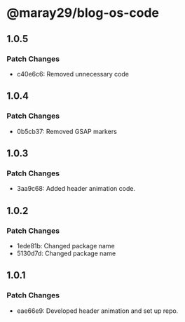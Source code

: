 # @maray29/blog-os-code

## 1.0.5

### Patch Changes

- c40e6c6: Removed unnecessary code

## 1.0.4

### Patch Changes

- 0b5cb37: Removed GSAP markers

## 1.0.3

### Patch Changes

- 3aa9c68: Added header animation code.

## 1.0.2

### Patch Changes

- 1ede81b: Changed package name
- 5130d7d: Changed package name

## 1.0.1

### Patch Changes

- eae66e9: Developed header animation and set up repo.
